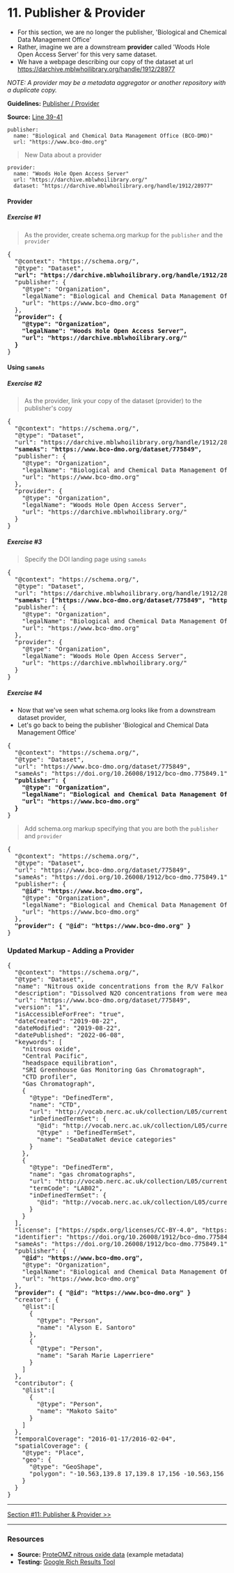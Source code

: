 # 11. Publisher & Provider

- For this section, we are no longer the publisher, 'Biological and Chemical Data Management Office'
- Rather, imagine we are a downstream **provider** called 'Woods Hole Open Access Server' for this very same dataset. 
- We have a webpage describing our copy of the dataset at url https://darchive.mblwhoilibrary.org/handle/1912/28977

_NOTE: A provider may be a metadata aggregator or another repository with a duplicate copy._

**Guidelines:** 
[Publisher / Provider](/guides/Dataset.md#publisher--provider)

**Source:**
[Line 39-41](/tutorials/esip-summer-mtg-2022/examples/dataset-01.txt#L39-L41)

```
publisher:
  name: "Biological and Chemical Data Management Office (BCO-DMO)"
  url: "https://www.bco-dmo.org"
```

> New Data about a provider

```
provider:
  name: "Woods Hole Open Access Server"
  url: "https://darchive.mblwhoilibrary.org/"
  dataset: "https://darchive.mblwhoilibrary.org/handle/1912/28977"
```

#### Provider

##### Exercise #1

> As the provider, create schema.org markup for the `publisher` and the `provider`

<pre>
{
  "@context": "https://schema.org/",
  "@type": "Dataset",
  <strong>"url": "https://darchive.mblwhoilibrary.org/handle/1912/28977",</strong>
  "publisher": {
    "@type": "Organization",
    "legalName": "Biological and Chemical Data Management Office",
    "url": "https://www.bco-dmo.org"
  },
  <strong>"provider": {
    "@type": "Organization",
    "legalName": "Woods Hole Open Access Server",
    "url": "https://darchive.mblwhoilibrary.org/"
  }</strong>
}
</pre>


#### Using `sameAs`

##### Exercise #2

> As the provider, link your copy of the dataset (provider) to the publisher's copy

<pre>
{
  "@context": "https://schema.org/",
  "@type": "Dataset",
  "url": "https://darchive.mblwhoilibrary.org/handle/1912/28977",
  <strong>"sameAs": "https://www.bco-dmo.org/dataset/775849",</strong>
  "publisher": {
    "@type": "Organization",
    "legalName": "Biological and Chemical Data Management Office",
    "url": "https://www.bco-dmo.org"
  },
  "provider": {
    "@type": "Organization",
    "legalName": "Woods Hole Open Access Server",
    "url": "https://darchive.mblwhoilibrary.org/"
  }
}
</pre>

##### Exercise #3

> Specify the DOI landing page using `sameAs`

<pre>
{
  "@context": "https://schema.org/",
  "@type": "Dataset",
  "url": "https://darchive.mblwhoilibrary.org/handle/1912/28977",
  <strong>"sameAs": ["https://www.bco-dmo.org/dataset/775849", "https://doi.org/10.26008/1912/bco-dmo.775849.1"],</strong>
  "publisher": {
    "@type": "Organization",
    "legalName": "Biological and Chemical Data Management Office",
    "url": "https://www.bco-dmo.org"
  },
  "provider": {
    "@type": "Organization",
    "legalName": "Woods Hole Open Access Server",
    "url": "https://darchive.mblwhoilibrary.org/"
  }
}
</pre>

##### Exercise #4

- Now that we've seen what schema.org looks like from a downstream dataset provider,
- Let's go back to being the publisher 'Biological and Chemical Data Management Office'

<pre>
{
  "@context": "https://schema.org/",
  "@type": "Dataset",
  "url": "https://www.bco-dmo.org/dataset/775849",
  "sameAs": "https://doi.org/10.26008/1912/bco-dmo.775849.1",
  <strong>"publisher": {
    "@type": "Organization",
    "legalName": "Biological and Chemical Data Management Office",
    "url": "https://www.bco-dmo.org"
  }</strong>
}
</pre>

> Add schema.org markup specifying that you are both the `publisher` and `provider`

<pre>
{
  "@context": "https://schema.org/",
  "@type": "Dataset",
  "url": "https://www.bco-dmo.org/dataset/775849",
  "sameAs": "https://doi.org/10.26008/1912/bco-dmo.775849.1",
  "publisher": {
    <strong>"@id": "https://www.bco-dmo.org",</strong>
    "@type": "Organization",
    "legalName": "Biological and Chemical Data Management Office",
    "url": "https://www.bco-dmo.org"
  },
  <strong>"provider": { "@id": "https://www.bco-dmo.org" }</strong>
}
</pre>

### Updated Markup - Adding a Provider

<pre>
{
  "@context": "https://schema.org/",
  "@type": "Dataset",
  "name": "Nitrous oxide concentrations from the R/V Falkor expedition FK160115 in the Central Pacific from January to February 2016",
  "description": "Dissolved N2O concentrations from were measured in discrete samples on a research expedition to the Equatorial Pacific. Water samples were collected using a 24 bottle Niskin rosette equipped with a CTD. N₂O concentrations were measured using a headspace equilibration method and analyzed on a SRI Greenhouse Gas Monitoring Gas Chromatograph.",
  "url": "https://www.bco-dmo.org/dataset/775849",
  "version": "1",
  "isAccessibleForFree": "true",
  "dateCreated": "2019-08-22",
  "dateModified": "2019-08-22",
  "datePublished": "2022-06-08",
  "keywords": [
    "nitrous oxide", 
    "Central Pacific", 
    "headspace equilibration", 
    "SRI Greenhouse Gas Monitoring Gas Chromatograph",
    "CTD profiler",
    "Gas Chromatograph",
    {
      "@type": "DefinedTerm",
      "name": "CTD",
      "url": "http://vocab.nerc.ac.uk/collection/L05/current/130/",
      "inDefinedTermSet": {
        "@id": "http://vocab.nerc.ac.uk/collection/L05/current/",
        "@type" : "DefinedTermSet",
        "name": "SeaDataNet device categories"
      }
    },
    {
      "@type": "DefinedTerm",
      "name": "gas chromatographs",
      "url": "http://vocab.nerc.ac.uk/collection/L05/current/LAB02/",
      "termCode": "LAB02",
      "inDefinedTermSet": {
        "@id": "http://vocab.nerc.ac.uk/collection/L05/current/"
      }
    }
  ],
  "license": ["https://spdx.org/licenses/CC-BY-4.0", "https://creativecommons.org/licenses/by/4.0/"],
  "identifier": "https://doi.org/10.26008/1912/bco-dmo.775849.1",
  "sameAs": "https://doi.org/10.26008/1912/bco-dmo.775849.1",
  "publisher": {
    <strong>"@id": "https://www.bco-dmo.org",</strong>
    "@type": "Organization",
    "legalName": "Biological and Chemical Data Management Office",
    "url": "https://www.bco-dmo.org"
  },
  <strong>"provider": { "@id": "https://www.bco-dmo.org" }</strong>
  "creator": {
    "@list":[
      {
        "@type": "Person",
        "name": "Alyson E. Santoro"
      },
      {
        "@type": "Person",
        "name": "Sarah Marie Laperriere"
      }
    ]
  },
  "contributor": {
    "@list":[
      {
        "@type": "Person",
        "name": "Makoto Saito"
      }
    ]
  },
  "temporalCoverage": "2016-01-17/2016-02-04",
  "spatialCoverage": {
    "@type": "Place",
    "geo": {
      "@type": "GeoShape",
      "polygon": "-10.563,139.8 17,139.8 17,156 -10.563,156 -10.563,139.8"
    }
  }
}
</pre>
<hr/>

[Section #11: Publisher & Provider >>](11_publisher-provider.md)

<hr/>

### Resources
- **Source:** [ProteOMZ nitrous oxide data](/tutorials/esip-summer-mtg-2022/examples/dataset-01.txt) (example metadata)
- **Testing:** [Google Rich Results Tool](https://search.google.com/test/rich-results)



